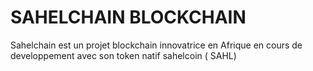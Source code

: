 # SAHELCHAIN BLOCKCHAIN 
Sahelchain est un projet blockchain innovatrice en Afrique en cours de developpement avec son token natif sahelcoin ( SAHL) 
